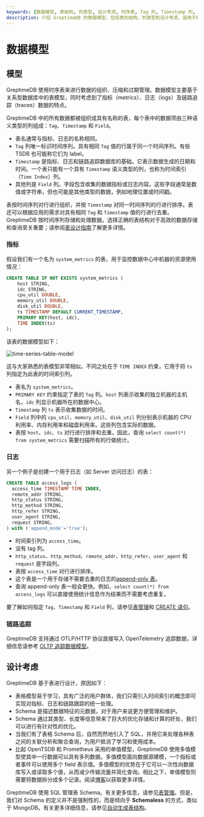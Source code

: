 ```yaml
---
keywords: [数据模型, 表结构, 列类型, 设计考虑, 时序表, Tag 列, Timestamp 列, Field 列, Metric 表, Log 表,链路追踪,GreptimeDB 数据模型]
description: 介绍 GreptimeDB 的数据模型，包括表的结构、列类型和设计考虑，适用于指标、日志和链路追踪数据。
---
```


# 数据模型

## 模型

GreptimeDB 使用时序表来进行数据的组织、压缩和过期管理。数据模型主要基于关系型数据库中的表模型，同时考虑到了指标（metrics）、日志（logs）及链路追踪（traces）数据的特点。

GreptimeDB 中的所有数据都被组织成具有名称的表，每个表中的数据项由三种语义类型的列组成：`Tag`、`Timestamp` 和 `Field`。

- 表名通常与指标、日志的名称相同。
- `Tag` 列唯一标识时间序列。具有相同 `Tag` 值的行属于同一个时间序列。有些 TSDB 也可能称它们为 label。
- `Timestamp` 是指标、日志和链路追踪数据库的基础。它表示数据生成的日期和时间。一个表只能有一个具有 `Timestamp` 语义类型的列，也称为时间索引（`Time Index`）列。
- 其他列是 `Field` 列。字段包含收集的数据指标或日志内容。这些字段通常是数值或字符串，但也可能是其他类型的数据，例如地理位置或时间戳。

表按时间序列对行进行组织，并按 `Timestamp` 对同一时间序列的行进行排序。表还可以根据应用的需求对具有相同 `Tag` 和 `Timestamp` 值的行进行去重。GreptimeDB 按时间序列存储和处理数据。选择正确的表结构对于高效的数据存储和查询至关重要；请参阅[表设计指南](/user-guide/administration/design-table.md)了解更多详情。

### 指标

假设我们有一个名为 `system_metrics` 的表，用于监控数据中心中机器的资源使用情况：

```sql
CREATE TABLE IF NOT EXISTS system_metrics (
    host STRING,
    idc STRING,
    cpu_util DOUBLE,
    memory_util DOUBLE,
    disk_util DOUBLE,
    ts TIMESTAMP DEFAULT CURRENT_TIMESTAMP,
    PRIMARY KEY(host, idc),
    TIME INDEX(ts)
);
```

该表的数据模型如下：

![time-series-table-model](/time-series-data-model.svg)

这与大家熟悉的表模型非常相似。不同之处在于 `TIME INDEX` 约束，它用于将 `ts` 列指定为此表的时间索引列。

- 表名为 `system_metrics`。
- `PRIMARY KEY` 约束指定了表的 `Tag` 列。`host` 列表示收集的独立机器的主机名，`idc` 列显示机器所在的数据中心。
- `Timestamp` 列 `ts` 表示收集数据的时间。
- `Field` 列中的 `cpu_util`、`memory_util`、`disk_util` 列分别表示机器的 CPU 利用率、内存利用率和磁盘利用率。这些列包含实际的数据。
- 表按 `host`、`idc`、`ts` 对行进行排序和去重。因此，查询 `select count(*) from system_metrics` 需要扫描所有的行做统计。

### 日志

另一个例子是创建一个用于日志（如 Server 访问日志）的表：

```sql
CREATE TABLE access_logs (
  access_time TIMESTAMP TIME INDEX,
  remote_addr STRING,
  http_status STRING,
  http_method STRING,
  http_refer STRING,
  user_agent STRING,
  request STRING,
) with ('append_mode'='true');
```

- 时间索引列为 `access_time`。
- 没有 tag 列。
- `http_status`、`http_method`、`remote_addr`、`http_refer`、`user_agent` 和 `request` 是字段列。
- 表按 `access_time` 对行进行排序。
- 这个表是一个用于存储不需要去重的日志的[append-only 表](/reference/sql/create.md#创建-append-only-表)。
- 查询 append-only 表一般会更快。例如，`select count(*) from access_logs` 可以直接使用统计信息作为结果而不需要考虑重复。

要了解如何指定 `Tag`、`Timestamp` 和 `Field` 列，请参见[表管理](/user-guide/administration/manage-data/basic-table-operations.md#创建表)和 [CREATE 语句](/reference/sql/create.md)。

### 链路追踪

GreptimeDB 支持通过 OTLP/HTTP 协议直接写入 OpenTelemetry 追踪数据，详细信息请参考 [OLTP 追踪数据模型](/user-guide/ingest-data/for-observability/opentelemetry.md#数据模型-2)。

## 设计考虑

GreptimeDB 基于表进行设计，原因如下：

- 表格模型易于学习，具有广泛的用户群体，我们只需引入时间索引的概念即可实现对指标、日志和链路跟踪的统一处理。
- Schema 是描述数据特征的元数据，对于用户来说更方便管理和维护。
- Schema 通过其类型、长度等信息带来了巨大的优化存储和计算的好处，我们可以进行有针对性的优化。
- 当我们有了表格 Schema 后，自然而然地引入了 SQL，并用它来处理各种表之间的关联分析和聚合查询，为用户抵消了学习和使用成本。
- 比起 OpenTSDB 和 Prometheus 采用的单值模型，GreptimeDB 使用多值模型使其中一行数据可以具有多列数据。多值模型面向数据源建模，一个指标或者事件可以使用多个 field 表示值。多值模型的优势在于它可以一次性向数据库写入或读取多个值，从而减少传输流量并简化查询。相比之下，单值模型则需要将数据拆分成多个记录。阅读[博客](https://greptime.com/blogs/2024-05-09-prometheus)以获取更多详情。

GreptimeDB 使用 SQL 管理表 Schema。有关更多信息，请参见[表管理](/user-guide/administration/manage-data/basic-table-operations.md)。但是，我们对 Schema 的定义并不是强制性的，而是倾向于 **Schemaless** 的方式，类似于 MongoDB。有关更多详细信息，请参见[自动生成表结构](../ingest-data/overview.md#自动生成表结构)。
